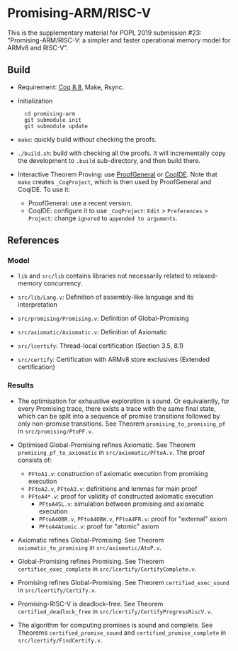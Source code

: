 # Promising-ARM/RISC-V

This is the supplementary material for POPL 2019 submission #23: "Promising-ARM/RISC-V: a simpler
and faster operational memory model for ARMv8 and RISC-V".

## Build

- Requirement: [Coq 8.8](https://coq.inria.fr/download), Make, Rsync.

- Initialization

        cd promising-arm
        git submodule init
        git submodule update

- `make`: quickly build without checking the proofs.

- `./build.sh`: build with checking all the proofs.  It will incrementally copy the development to
  `.build` sub-directory, and then build there.

- Interactive Theorem Proving: use [ProofGeneral](https://proofgeneral.github.io/) or
  [CoqIDE](https://coq.inria.fr/download).  Note that `make` creates `_CoqProject`, which is then
  used by ProofGeneral and CoqIDE. To use it:
    + ProofGeneral: use a recent version.
    + CoqIDE: configure it to use `_CoqProject`: `Edit` > `Preferences` > `Project`: change
      `ignored` to `appended to arguments`.

## References

### Model

- `lib` and `src/lib` contains libraries not necessarily related to relaxed-memory concurrency.

- `src/lib/Lang.v`: Definition of assembly-like language and its interpretation

- `src/promising/Promising.v`: Definition of Global-Promising

- `src/axiomatic/Axiomatic.v`: Definition of Axiomatic

- `src/lcertify`: Thread-local certification (Section 3.5, 8.1)

- `src/certify`: Certification with ARMv8 store exclusives (Extended certification)

### Results

- The optimisation for exhaustive exploration is sound.  Or equivalently, for
  every Promising trace, there exists a trace with the same final state, which
  can be split into a sequence of promise transitions followed by only
  non-promise transitions.
  See Theorem `promising_to_promising_pf` in `src/promising/PtoPF.v`.

- Optimised Global-Promising refines Axiomatic.
  See Theorem `promising_pf_to_axiomatic` in `src/axiomatic/PFtoA.v`.
  The proof consists of:

    + `PFtoA1.v`: construction of axiomatic execution from promising execution
    + `PFtoA2.v`, `PFtoA3.v`: definitions and lemmas for main proof
    + `PFtoA4*.v`: proof for validity of constructed axiomatic execution
        * `PFtoA4SL.v`: simulation between promising and axiomatic execution
        * `PFtoA4OBR.v`, `PFtoA4OBW.v`, `PFtoA4FR.v`: proof for "external" axiom
        * `PFtoA4Atomic.v`: proof for "atomic" axiom

- Axiomatic refines Global-Promising.
  See Theorem `axiomatic_to_promising` in `src/axiomatic/AtoP.v`.

- Global-Promising refines Promising.
  See Theorem `certifiec_exec_complete` in `src/lcertify/CertifyComplete.v`.

- Promising refines Global-Promising.
  See Theorem `certified_exec_sound` in `src/lcertify/Certify.v`.

- Promising-RISC-V is deadlock-free.
  See Theorem `certified_deadlock_free` in `src/lcertify/CertifyProgressRiscV.v`.

- The algorithm for computing promises is sound and complete.
  See Theorems `certified_promise_sound` and `certified_promise_complete` in
  `src/lcertify/FindCertify.v`.
